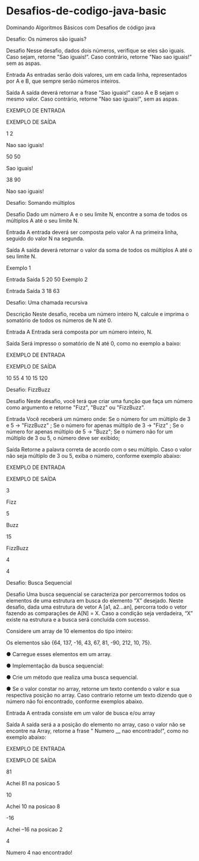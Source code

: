 # Desafios-de-codigo-java-basic
Dominando Algoritmos Básicos com Desafios de código java

Desafio: Os números são iguais?

Desafio
Nesse desafio, dados dois números, verifique se eles são iguais. Caso sejam, retorne "Sao iguais!”. Caso contrário, retorne "Nao sao iguais!” sem as aspas. 

Entrada
As entradas serão dois valores, um em cada linha, representados por A e B, que sempre serão números inteiros. 

Saída
A saída deverá retornar a frase "Sao iguais!" caso A e B sejam o mesmo valor. Caso contrário,  retorne "Nao sao iguais!", sem as aspas.

EXEMPLO DE ENTRADA 

EXEMPLO DE SAÍDA 

1
2

Nao sao iguais! 

50
50

Sao iguais! 

38
90

Nao sao iguais! 


Desafio: Somando múltiplos

Desafio
Dado um número A e o seu limite N, encontre a soma de todos os múltiplos A até o seu limite N.

Entrada
A entrada deverá ser composta pelo valor A na primeira linha, seguido do valor N na segunda. 

Saída
A saída deverá retornar o valor da soma de todos os múltiplos A até o seu limite N.

Exemplo 1

Entrada	Saída
5
20	50
Exemplo 2

Entrada	Saída
3
18	63


Desafio: Uma chamada recursiva

Descrição
Neste desafio, receba um número inteiro N, calcule e imprima o somatório de todos os números de N até 0.   

Entrada
A Entrada será composta por um número inteiro, N. 

Saída
Será  impresso o somatório de N até 0, como no exemplo a baixo: 

EXEMPLO DE ENTRADA

EXEMPLO DE SAÍDA

10	55
4	10
15	120


Desafio: FizzBuzz

Desafio
Neste desafio, você terá que criar uma função que faça um número como argumento e retorne "Fizz", "Buzz" ou "FizzBuzz". 

Entrada
Você receberá um número onde: 
Se o número for um múltiplo de 3 e 5 -> "FizzBuzz" ; 
Se o número for apenas múltiplo de 3 -> "Fizz" ; 
Se o número for apenas múltiplo de 5 -> "Buzz"; 
Se o número não for um múltiplo de 3 ou 5, o número deve ser exibido; 

Saída
Retorne a palavra correta de acordo com o seu múltiplo. Caso o valor não seja múltiplo de 3 ou 5, exiba o número, conforme exemplo abaixo:

EXEMPLO DE ENTRADA 

EXEMPLO DE SAÍDA 

3

Fizz

5

Buzz

15

FizzBuzz 

4 

4 


Desafio: Busca Sequencial

Desafio
Uma busca sequencial se caracteriza por percorrermos todos os  elementos de uma estrutura em busca do elemento “X” desejado. Neste desafio, dada uma estrutura de vetor A [a1, a2...an], percorra todo o vetor fazendo as comparações de A[N] = X. Caso a condição seja verdadeira, “X” existe na estrutura e a busca será concluída com sucesso. 

Considere um array de 10 elementos do tipo inteiro: 

Os elementos são {64, 137, -16, 43, 67, 81, -90, 212, 10, 75}. 

● Carregue esses elementos em um array.  

● Implementação da busca sequencial: 

● Crie um método  que realiza uma busca sequencial.  

● Se o valor constar no array, retorne um texto contendo o valor e sua respectiva posição no array. Caso contrario retorne um texto dizendo que o número não foi encontrado, conforme exemplos abaixo.

 

Entrada
A entrada consiste em um valor de busca e/ou array

Saída
A saída será a a posição do elemento no array, caso o valor não se encontre na Array, retorne a frase " Numero __ nao encontrado!", como no exemplo abaixo:

 

EXEMPLO DE ENTRADA 

EXEMPLO DE SAÍDA 

81 

Achei 81 na posicao 5 

10 

Achei 10 na posicao 8 

-16 

Achei –16 na posicao 2 

4 

Numero 4 nao encontrado!